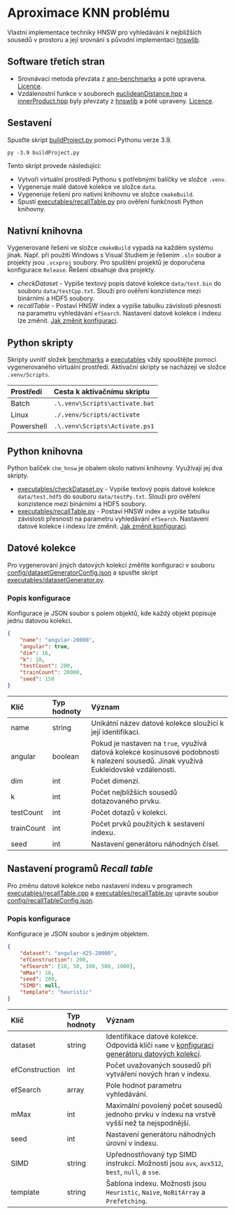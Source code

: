 # Aproximace KNN problému

Vlastní implementace techniky HNSW pro vyhledávání *k* nejbližších sousedů v prostoru a její srovnání s původní implementací [hnswlib](https://github.com/nmslib/hnswlib/tree/7cc0ecbd43723418f43b8e73a46debbbc3940346).

## Software třetích stran
- Srovnávací metoda převzata z [ann-benchmarks](https://github.com/erikbern/ann-benchmarks/tree/2b40b3ea988c77822cbe3a1df2b8d047805a2282) a poté upravena. [Licence](benchmarks/LICENSE_ann-benchmarks).
- Vzdálenostní funkce v souborech [euclideanDistance.hpp](index/chm/euclideanDistance.hpp) a [innerProduct.hpp](index/chm/innerProduct.hpp) byly převzaty z [hnswlib](https://github.com/nmslib/hnswlib/tree/7cc0ecbd43723418f43b8e73a46debbbc3940346) a poté upraveny. [Licence](index/LICENSE_hnswlib).

## Sestavení
Spusťte skript [buildProject.py](buildProject.py) pomocí Pythonu verze 3.9.

```batch
py -3.9 buildProject.py
```

Tento skript provede následující:
- Vytvoří virtuální prostředí Pythonu s potřebnými balíčky ve složce `.venv`.
- Vygeneruje malé datové kolekce ve složce `data`.
- Vygeneruje řešení pro nativní knihovnu ve složce `cmakeBuild`.
- Spustí [executables/recallTable.py](executables/recallTable.py) pro ověření funkčnosti Python knihovny.

## Nativní knihovna
Vygenerované řešení ve složce `cmakeBuild` vypadá na každém systému jinak. Např. při použítí Windows s Visual Studiem je řešením `.sln` soubor a projekty jsou `.vcxproj` soubory. Pro spuštění projektů je doporučena konfigurace `Release`. Řešení obsahuje dva projekty.

- *checkDataset* - Vypíše textový popis datové kolekce `data/test.bin` do souboru `data/testCpp.txt`. Slouží pro ověření konzistence mezi binárními a HDF5 soubory.
- *recallTable* - Postaví HNSW index a vypíše tabulku závislosti přesnosti na parametru vyhledávání `efSearch`. Nastavení datové kolekce i indexu lze změnit. [Jak změnit konfiguraci](#nastavení-programů-recall-table).

## Python skripty
Skripty uvnitř složek [benchmarks](benchmarks) a [executables](executables) vždy spouštějte pomocí vygenerovaného virtuální prostředí. Aktivační skripty se nacházejí ve složce `.venv/Scripts`.

|Prostředí|Cesta k aktivačnímu skriptu|
|:--|:--|
|Batch|`.\.venv\Scripts\activate.bat`|
|Linux|`./.venv/Scripts/activate`|
|Powershell|`.\.venv\Scripts\Activate.ps1`|

## Python knihovna
Python balíček `chm_hnsw` je obalem okolo nativní knihovny. Využívají jej dva skripty.

- [executables/checkDataset.py](executables/checkDataset.py) - Vypíše textový popis datové kolekce `data/test.hdf5` do souboru `data/testPy.txt`. Slouží pro ověření konzistence mezi binárními a HDF5 soubory.
- [executables/recallTable.py](executables/recallTable.py) - Postaví HNSW index a vypíše tabulku závislosti přesnosti na parametru vyhledávání `efSearch`. Nastavení datové kolekce i indexu lze změnit. [Jak změnit konfiguraci](#nastavení-programů-recall-table).

## Datové kolekce
Pro vygenerování jiných datových kolekcí změňte konfiguraci v souboru [config/datasetGeneratorConfig.json](config/datasetGeneratorConfig.json) a spusťte skript [executables/datasetGenerator.py](executables/datasetGenerator.py).

### Popis konfigurace
Konfigurace je JSON soubor s polem objektů, kde každý objekt popisuje jednu datovou kolekci.
```json
{
	"name": "angular-20000",
	"angular": true,
	"dim": 16,
	"k": 10,
	"testCount": 200,
	"trainCount": 20000,
	"seed": 150
}
```

|Klíč|Typ hodnoty|Význam|
|:--|:--|:--|
|name|string|Unikátní název datové kolekce sloužící k její identifikaci.|
|angular|boolean|Pokud je nastaven na `true`, využívá datová kolekce kosinusové podobnosti k nalezení sousedů. Jinak využívá Eukleidovské vzdálenosti.|
|dim|int|Počet dimenzí.|
|k|int|Počet nejbližších sousedů dotazovaného prvku.|
|testCount|int|Počet dotazů v kolekci.|
|trainCount|int|Počet prvků použitých k sestavení indexu.|
|seed|int|Nastavení generátoru náhodných čísel.|

## Nastavení programů *Recall table*
Pro změnu datové kolekce nebo nastavení indexu v programech [executables/recallTable.cpp](executables/recallTable.cpp) a [executables/recallTable.py](executables/recallTable.py) upravte soubor [config/recallTableConfig.json](config/recallTableConfig.json).

### Popis konfigurace
Konfigurace je JSON soubor s jediným objektem.
```json
{
	"dataset": "angular-d25-20000",
	"efConstruction": 200,
	"efSearch": [10, 50, 100, 500, 1000],
	"mMax": 16,
	"seed": 200,
	"SIMD": null,
	"template": "heuristic"
}
```

|Klíč|Typ hodnoty|Význam|
|:--|:--|:--|
|dataset|string|Identifikace datové kolekce. Odpovídá klíči `name` v [konfiguraci generátoru datových kolekcí](#datové-kolekce).|
|efConstruction|int|Počet uvažovaných sousedů při vytváření nových hran v indexu.|
|efSearch|array|Pole hodnot parametru vyhledávání.|
|mMax|int|Maximální povolený počet sousedů jednoho prvku v indexu na vrstvě vyšší než ta nejspodnější.|
|seed|int|Nastavení generátoru náhodných úrovní v indexu.|
|SIMD|string|Upřednostňovaný typ SIMD instrukcí. Možnosti jsou `avx`, `avx512`, `best`, `null`, a `sse`.|
|template|string|Šablona indexu. Možnosti jsou `Heuristic`, `Naive`, `NoBitArray` a `Prefetching`.|
